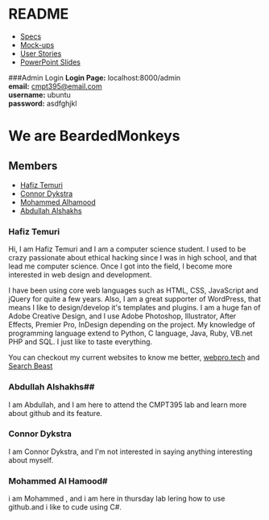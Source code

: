 # README

- [Specs](https://github.com/macewanCS/BeardedMonkeys/blob/master/specs/specs.md)
- [Mock-ups](https://github.com/macewanCS/BeardedMonkeys/tree/master/specs/mockups)
- [User Stories](https://github.com/macewanCS/BeardedMonkeys/blob/master/specs/stories.md)
- [PowerPoint Slides](https://github.com/macewanCS/BeardedMonkeys/blob/master/specs/BeardedMonkeys-%20Presentation.pptx)

###Admin Login
**Login Page:** localhost:8000/admin<br />
**email:** cmpt395@email.com<br />
**username:** ubuntu<br />
**password:** asdfghjkl<br />

# We are BeardedMonkeys

## Members
- [Hafiz Temuri](https://github.com/temurih)
- [Connor Dykstra](https://github.com/DykstraC7)
- [Mohammed Alhamood](https://github.com/alhamoodm)
- [Abdullah Alshakhs](https://github.com/abdullah1413)

### Hafiz Temuri
Hi, I am Hafiz Temuri and I am a computer science student. I used to be crazy passionate about ethical hacking since I was in high school, and that lead me computer science. Once I got into the field, I become more interested in web design and development.

I have been using core web languages such as HTML, CSS, JavaScript and jQuery for quite a few years. Also, I am a great supporter of WordPress, that means I like to design/develop it's templates and plugins. I am a huge fan of Adobe Creative Design, and I use Adobe Photoshop, Illustrator, After Effects, Premier Pro, InDesign depending on the project. My knowledge of programming language extend to Python, C language, Java, Ruby, VB.net PHP and SQL. I just like to taste everything.

You can checkout my current websites to know me better, [webpro.tech](http://www.webpro.tech/) and [Search Beast](https://www.searchbeast.ca/)

### Abdullah Alshakhs##
I am Abdullah, and I am here to attend the CMPT395 lab and learn more about github and its feature. 

### Connor Dykstra
I am Connor Dykstra, and I'm not interested in saying anything interesting about myself.

### Mohammed Al Hamood#
i am Mohammed , and i am here in thursday lab lering how to use github.and i like to cude using C#.
